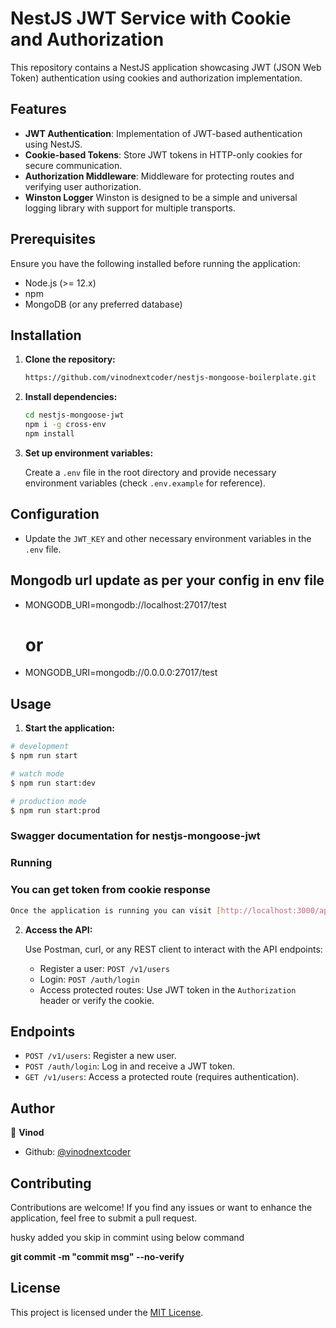 
# NestJS JWT Service with Cookie and Authorization

This repository contains a NestJS application showcasing JWT (JSON Web Token) authentication using cookies and authorization implementation.

## Features

- **JWT Authentication**: Implementation of JWT-based authentication using NestJS.
- **Cookie-based Tokens**: Store JWT tokens in HTTP-only cookies for secure communication.
- **Authorization Middleware**: Middleware for protecting routes and verifying user authorization.
- **Winston Logger** Winston is designed to be a simple and universal logging library with support for multiple transports.

## Prerequisites

Ensure you have the following installed before running the application:

- Node.js (>= 12.x)
- npm
- MongoDB (or any preferred database)

## Installation

1. **Clone the repository:**

   ```bash
   https://github.com/vinodnextcoder/nestjs-mongoose-boilerplate.git
   ```

2. **Install dependencies:**

   ```bash
   cd nestjs-mongoose-jwt
   npm i -g cross-env
   npm install
   ```

3. **Set up environment variables:**

   Create a `.env` file in the root directory and provide necessary environment variables (check `.env.example` for reference).

## Configuration

- Update the `JWT_KEY` and other necessary environment variables in the `.env` file.

## Mongodb url update as per your config in env file

- MONGODB_URI=mongodb://localhost:27017/test
  # or
- MONGODB_URI=mongodb://0.0.0.0:27017/test

## Usage

1. **Start the application:**

```bash
# development
$ npm run start

# watch mode
$ npm run start:dev

# production mode
$ npm run start:prod
```

### Swagger documentation for nestjs-mongoose-jwt

### Running

### You can get token from cookie response

```bash
Once the application is running you can visit [http://localhost:3000/api](http://localhost:3000/api) to see the Swagger interface.
```

2. **Access the API:**

   Use Postman, curl, or any REST client to interact with the API endpoints:

   - Register a user: `POST /v1/users`
   - Login: `POST /auth/login`
   - Access protected routes: Use JWT token in the `Authorization` header or verify the cookie.

## Endpoints

- `POST /v1/users`: Register a new user.
- `POST /auth/login`: Log in and receive a JWT token.
- `GET /v1/users`: Access a protected route (requires authentication).

## Author

👤 **Vinod**

- Github: [@vinodnextcoder](https://github.com/vinodnextcoder)

## Contributing

Contributions are welcome! If you find any issues or want to enhance the application, feel free to submit a pull request.

husky added you skip in commint using below command

**git commit -m "commit msg" --no-verify**

## License

This project is licensed under the [MIT License](LICENSE).
